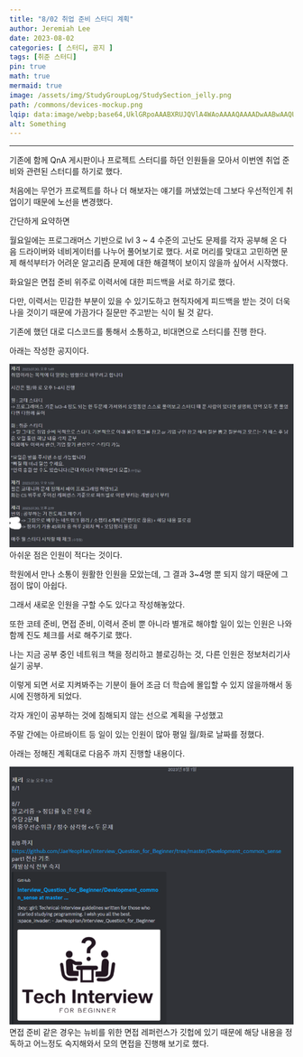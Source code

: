 ```yaml
---
title: "8/02 취업 준비 스터디 계획"
author: Jeremiah Lee
date: 2023-08-02
categories: [ 스터디, 공지 ]
tags: [취준 스터디]
pin: true
math: true
mermaid: true
image: /assets/img/StudyGroupLog/StudySection_jelly.png
path: /commons/devices-mockup.png
lqip: data:image/webp;base64,UklGRpoAAABXRUJQVlA4WAoAAAAQAAAADwAABwAAQUxQSDIAAAARL0AmbZurmr57yyIiqE8oiG0bejIYEQTgqiDA9vqnsUSI6H+oAERp2HZ65qP/VIAWAFZQOCBCAAAA8AEAnQEqEAAIAAVAfCWkAALp8sF8rgRgAP7o9FDvMCkMde9PK7euH5M1m6VWoDXf2FkP3BqV0ZYbO6NA/VFIAAAA
alt: Something
---
```

***

기존에 함께 QnA 게시판이나 프로젝트 스터디를 하던 인원들을 모아서 이번엔 취업 준비와 관련된 스터디를 하기로 했다.

처음에는 무언가 프로젝트를  하나 더 해보자는 얘기를 꺼냈었는데 그보다 우선적인게 취업이기 때문에 노선을 변경했다.


간단하게 요약하면

월요일에는 프로그래머스 기반으로 lvl 3 ~ 4 수준의 고난도 문제를 각자 공부해 온 다음 드라이버와 네비게이터를 나누어 풀어보기로 했다. 서로 머리를 맞대고 고민하면 문제 해석부터가 어려운 알고리즘 문제에 대한 해결책이 보이지 않을까 싶어서 시작했다.

화요일은 면접 준비 위주로 이력서에 대한 피드백을 서로 하기로 했다.

다만, 이력서는 민감한 부분이 있을 수 있기도하고 현직자에게 피드백을 받는 것이 더욱 나을 것이기 때문에 가끔가다 질문만 주고받는 식이 될 것 같다.


기존에 했던 대로 디스코드를 통해서 소통하고, 비대면으로 스터디를 진행 한다.

아래는 작성한 공지이다.

![](/assets/img/StudyGroupLog/08-02_studylog1.png)
아쉬운 점은 인원이 적다는 것이다.

학원에서 만나 소통이 원활한 인원을 모았는데, 그 결과 3~4명 뿐 되지 않기 때문에 그 점이 많이 아쉽다.

그래서 새로운 인원을 구할 수도 있다고 작성해놓았다.


또한 코테 준비, 면접 준비, 이력서 준비 뿐 아니라 별개로 해야할 일이 있는 인원은 나와 함께 진도 체크를 서로 해주기로 했다.

나는 지금 공부 중인 네트워크 책을 정리하고 블로깅하는 것, 다른 인원은 정보처리기사 실기 공부.

이렇게 되면 서로 지켜봐주는 기분이 들어 조금 더 학습에 몰입할 수 있지 않을까해서 동시에 진행하게 되었다.


각자 개인이 공부하는 것에 침해되지 않는 선으로 계획을 구성했고

주말 간에는 아르바이트 등 일이 있는 인원이 많아 평일 월/화로 날짜를 정했다.


아래는 정해진 계획대로 다음주 까지 진행할 내용이다.

![](/assets/img/StudyGroupLog/08-02_studylog2.png)
면접 준비 같은 경우는 뉴비를 위한 면접 레퍼런스가 깃헙에 있기 때문에 해당 내용을 정독하고 어느정도 숙지해와서 모의 면접을 진행해 보기로 했다.
